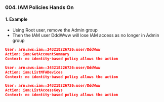 ### 004. IAM Policies Hands On

#### 1. Example
- Using Root user, remove the Admin group
- Then the IAM user DddWww will lose IAM access as no longer in Admin group
```json
User: arn:aws:iam::343218226726:user/DddWww
Action: iam:GetAccountSummary
Context: no identity-based policy allows the action

User: arn:aws:iam::343218226726:user/DddWww
Action: iam:ListMFADevices
Context: no identity-based policy allows the action

User: arn:aws:iam::343218226726:user/DddWww
Action: iam:ListAccessKeys
Context: no identity-based policy allows the action
```

